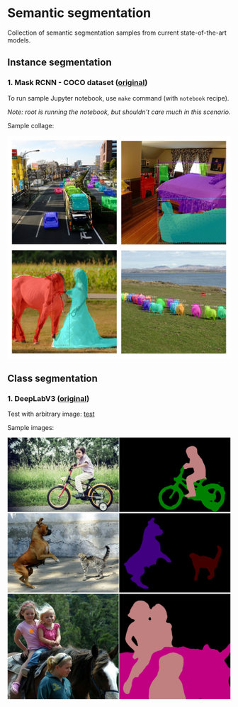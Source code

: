 # Semantic segmentation

Collection of semantic segmentation samples from current state-of-the-art models.

## Instance segmentation

### 1. Mask RCNN - COCO dataset ([original](https://github.com/matterport/Mask_RCNN))

To run sample Jupyter notebook, use `make` command (with `notebook` recipe).

*Note: root is running the notebook, but shouldn't care much in this scenario.*

Sample collage:

![collage](images/results/instance-segm.jpg)

## Class segmentation

### 1. DeepLabV3 ([original](https://github.com/tensorflow/models/tree/master/research/deeplab))

Test with arbitrary image: [test](https://colab.research.google.com/github/tensorflow/models/blob/master/research/deeplab/deeplab_demo.ipynb)

Sample images:

![deeplab1](vis1.png)
![deeplab2](vis2.png)
![deeplab3](vis3.png)
